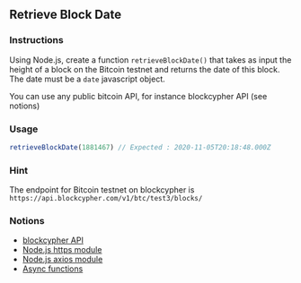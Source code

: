 ## Retrieve Block Date 

### Instructions

Using Node.js, create a function `retrieveBlockDate()` that takes as input the height of a block on the Bitcoin testnet and returns the date of this block. The date must be a `date` javascript object.

You can use any public bitcoin API, for instance blockcypher API (see notions)

### Usage

```js
retrieveBlockDate(1881467) // Expected : 2020-11-05T20:18:48.000Z
```

### Hint

The endpoint for Bitcoin testnet on blockcypher is `https://api.blockcypher.com/v1/btc/test3/blocks/`

### Notions

- [blockcypher API](https://www.blockcypher.com/dev/bitcoin/#blockchain-api)
- [Node.js https module](https://nodejs.org/api/https.html)
- [Node.js axios module](https://github.com/axios/axios)
- [Async functions](https://developer.mozilla.org/fr/docs/Web/JavaScript/Reference/Instructions/async_function)
